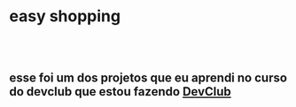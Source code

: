 <h1>easy shopping </h1>
<br>
<br>
<h2>esse foi um dos projetos que eu aprendi no curso do devclub que estou fazendo <a href="https://rodolfomori.com.br/devclub">DevClub</h2>

